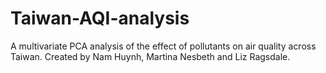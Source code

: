 # Taiwan-AQI-analysis
A multivariate PCA analysis of the effect of pollutants on air quality across Taiwan. Created by Nam Huynh, Martina Nesbeth and Liz Ragsdale.
